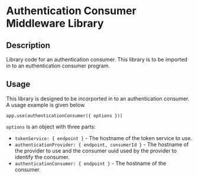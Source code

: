 # Authentication Consumer Middleware Library
## Description
Library code for an authentication consumer. This library is to be imported in to an euthentication consumer program. 

## Usage
This library is designed to be incorported in to an authentication consumer. A usage example is given below. 
```
app.use(authenticationConsumer({ options }))
```
`options` is an object with three parts: 
- `tokenService: { endpoint }` - The hostname of the token service to use. 
- `authenticationProvider: { endpoint, consumerId }` - The hostname of the provider to use and the consumer uuid used by the provider to identify the consumer. 
- `authenticationConsumer: { endpoint }` - The hostname of the consumer. 
